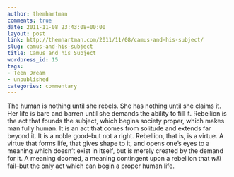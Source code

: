 ```yaml
---
author: themhartman
comments: true
date: 2011-11-08 23:43:08+00:00
layout: post
link: http://themhartman.com/2011/11/08/camus-and-his-subject/
slug: camus-and-his-subject
title: Camus and his Subject
wordpress_id: 15
tags:
- Teen Dream
- unpublished
categories: commentary
---
```


The human is nothing until she rebels. She has nothing until she claims it. Her life is bare and barren until she demands the ability to fill it. Rebellion is the act that founds the subject, which begins society proper, which makes man fully human. It is an act that comes from solitude and extends far beyond it. It is a noble good–but not a right. Rebellion, that is, is a virtue. A virtue that forms life, that gives shape to it, and opens one’s eyes to a meaning which doesn’t exist in itself, but is merely created by the demand for it. A meaning doomed, a meaning contingent upon a rebellion that _will_ fail–but the only act which can begin a proper human life.
